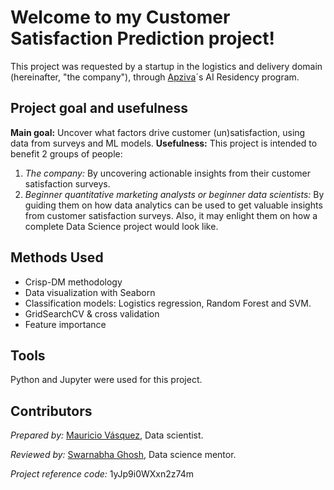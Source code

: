 # Welcome to my Customer Satisfaction Prediction project!
This project was requested by a startup in the logistics and delivery domain (hereinafter, "the company"), through [Apziva](https://www.apziva.com/)´s AI Residency program.

## Project goal and usefulness
**Main goal:** Uncover what factors drive customer (un)satisfaction, using data from surveys and ML models.
**Usefulness:** This project is intended to benefit 2 groups of people: 

1. *The company:* By uncovering actionable insights from their customer satisfaction surveys. 
2. *Beginner quantitative marketing analysts or beginner data scientists:* By guiding them on how data analytics can be used to get valuable insights from customer satisfaction surveys. Also, it may enlight them on how a complete Data Science project would look like.  

## Methods Used
* Crisp-DM methodology
* Data visualization with Seaborn
* Classification models: Logistics regression, Random Forest and SVM.
* GridSearchCV & cross validation
* Feature importance

## Tools
Python and Jupyter were used for this project.

## Contributors
*Prepared by:* [Mauricio Vásquez](https://www.linkedin.com/in/mauricio-vasquez-andrade-ecuador/?locale=en_US), Data scientist.

*Reviewed by:* [Swarnabha Ghosh](https://www.linkedin.com/in/swarnabha-ghosh/), Data science mentor.

*Project reference code:* 1yJp9i0WXxn2z74m
